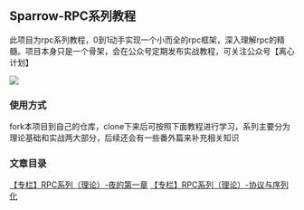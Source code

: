 ## Sparrow-RPC系列教程
此项目为rpc系列教程，0到1动手实现一个小而全的rpc框架，深入理解rpc的精髓。项目本身只是一个骨架，会在公众号定期发布实战教程，可关注公众号【离心计划】

![](https://mp.weixin.qq.com/mp/qrcode?scene=10000004&size=102&__biz=MzkzOTM4MzYwNQ==&mid=2247483684&idx=1&sn=add21ec05aa0ce42d22c678f19217067&send_time=)
### 使用方式
fork本项目到自己的仓库，clone下来后可按照下面教程进行学习，系列主要分为理论基础和实战两大部分，后续还会有一些番外篇来补充相关知识
### 文章目录
[【专栏】RPC系列（理论）-夜的第一章](https://mp.weixin.qq.com/s?__biz=MzkzOTM4MzYwNQ==&mid=2247483676&idx=1&sn=11b7f0c85958a4866dee14135346a2de&chksm=c2f08f46f58706505cdd86671393b25a1e724edd5434fc28a600e5da22667a7ccaecf64a7f42&scene=21#wechat_redirect "【专栏】RPC系列（理论）-夜的第一章")
[【专栏】RPC系列（理论）-协议与序列化](https://mp.weixin.qq.com/s?__biz=MzkzOTM4MzYwNQ==&mid=2247483684&idx=1&sn=add21ec05aa0ce42d22c678f19217067&chksm=c2f08f7ef587066833909c4546793ee2c8901bc571602b3122df1ce42d385534ba5647525fb2&token=1860448974&lang=zh_CN#rd "【专栏】RPC系列（理论）-协议与序列化")
